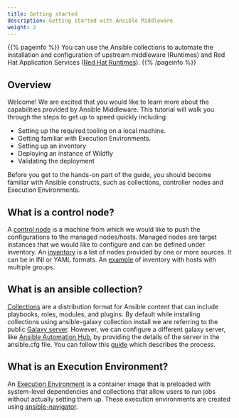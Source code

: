 ```yaml
---
title: Getting started
description: Getting started with Ansible Middleware
weight: 2
---
```

{{% pageinfo %}}
You can use the Ansible collections to automate the installation and configuration of upstream middleware (Runtimes) and Red Hat Application Services ([Red Hat Runtimes](https://www.redhat.com/en/products/runtimes)).
{{% /pageinfo %}}

## Overview

Welcome! We are excited that you would like to learn more about the capabilities provided by Ansible Middleware. This tutorial will walk you through the steps  to get up to speed quickly including

- Setting up the required tooling on a local machine.
- Getting familiar with Execution Environments.
- Setting up an inventory
- Deploying an instance of Wildfly
- Validating the deployment

Before you get to the hands-on part of the guide, you should become familiar with Ansible constructs, such as collections, controller nodes and Execution Environments.

## What is a control node?

A [control node](https://docs.ansible.com/ansible/latest/network/getting_started/basic_concepts.html#control-node) is a machine from which we would like to push the configurations to the managed nodes/hosts. Managed nodes are target instances that we would like to configure and can be defined under inventory. An [inventory](https://docs.ansible.com/ansible/latest/network/getting_started/basic_concepts.html#inventory) is a list of nodes provided by one or more sources. It can be in INI or YAML formats. An [example](https://docs.ansible.com/ansible/latest/inventory_guide/intro_inventory.html#hosts-in-multiple-groups) of inventory with hosts with multiple groups.

## What is an ansible collection?

[Collections](https://docs.ansible.com/ansible/latest/collections_guide/index.html#using-ansible-collections) are a distribution format for Ansible content that can include playbooks, roles, modules, and plugins. By default while installing collections using ansible-galaxy collection install we are referring to the public [Galaxy server](https://galaxy.ansible.com). However, we can configure a different galaxy server, like [Ansible Automation Hub](https://www.ansible.com/products/automation-hub), by providing the details of the server in the  ansible.cfg file. You can follow this [guide](https://docs.ansible.com/ansible/latest/galaxy/user_guide.html#downloading-a-collection-from-automation-hub) which describes the process.

## What is an Execution Environment?

An [Execution Environment](https://docs.ansible.com/automation-controller/latest/html/userguide/execution_environments.html) is a container image that is preloaded with system-level dependencies and collections that allow users to run jobs without actually setting them up. These execution environments are created using [ansible-navigator](https://www.ansible.com/products/automation-hub).
